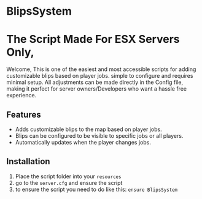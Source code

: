# BlipsSystem

# The Script Made For ESX Servers Only,

Welcome, This is one of the easiest and most accessible scripts for adding customizable blips based on player jobs. simple to configure and requires minimal setup. All adjustments can be made directly in the Config file, making it perfect for server owners/Developers who want a hassle free experience.

## Features
- Adds customizable blips to the map based on player jobs.
- Blips can be configured to be visible to specific jobs or all players.
- Automatically updates when the player changes jobs.

## Installation
1. Place the script folder into your `resources`
2. go to the `server.cfg` and ensure the script
3. to ensure the script you need to do like this: `ensure BlipsSystem`
